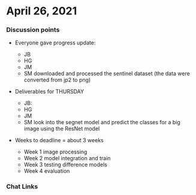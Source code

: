 # April 26, 2021

### Discussion points

- Everyone gave progress update:
    - JB  
    - HG 
    - JM 
    - SM downloaded and processed the sentinel dataset (the data were converted from jp2 to png)

- Deliverables for THURSDAY
    - JB: 
    - HG 
    - JM 
    - SM look into the segnet model and predict the classes for a big image using the ResNet model

- Weeks to deadline = about 3 weeks  
    - Week 1 image processing  
    - Week 2 model integration and train  
    - Week 3 testing difference models  
    - Week 4 evaluation 
    
    
### Chat Links

